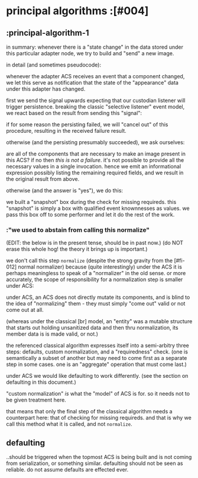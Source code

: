 # principal algorithms :[#004]

## :principal-algorithm-1

in summary: whenever there is a "state change" in the data stored under
this particular adapter node, we try to build and "send" a new image.

in detail (and sometimes pseudocode):

whenever the adapter ACS receives an event that a component changed, we
let this serve as notification that the state of the "appearance" data
under this adapter has changed.

first we send the signal upwards expecting that our custodian listener
will trigger persistence. breaking the classic "selective listener"
event model, we react based on the result from sending this "signal":

if for some reason the persisting failed, we will "cancel out" of this
procedure, resulting in the received failure result.

otherwise (and the persisting presumably succeeded), we ask ourselves:

are all of the components that are necessary to make an image present in
this ACS? if no then *this is not a failure*. it's not possible to
provide all the necessary values in a single invocation. hence we emit
an informational expression possibly listing the remaining required
fields, and we result in the original result from above.

otherwise (and the answer is "yes"), we do this:

we built a "snapshot" box during the check for missing requireds.
this "snapshot" is simply a box with qualified event knownnesses as
values. we pass this box off to some performer and let it do the rest of
the work.




### :"we used to abstain from calling this normalize"

(EDIT: the below is in the present tense, should be in past now.)
(do NOT erase this whole hog! the theory it brings up is important.)

we don't call this step `normalize` (despite the strong gravity from
the [#fi-012] normal normalizer) because (quite interestingly) under the
ACS it is perhaps meaningless to speak of a "normalizer" in the old
sense. or more accurately, the scope of responsibility for a
normalization step is smaller under ACS:

under ACS, an ACS does not directly mutate its components, and is blind
to the idea of "normalizing" them - they must simply "come out" valid or
not come out at all.

(whereas under the classical [br] model, an "entity" was a mutable
structure that starts out holding unsanitized data and then thru
normalization, its member data is is made valid, or not.)

the referenced classical algorithm expresses itself into a semi-arbitry
three steps: defaults, custom normalization, and a "requiredness" check.
(one is semantically a subset of another but may need to come first as
a separate step in some cases. one is an "aggregate" operation that must
come last.)

under ACS we would like defaulting to work differently. (see the section
on defaulting in this document.)

"custom normalization" *is* what the "model" of ACS is for. so it needs
not to be given treatment here.

that means that only the final step of the classical algorithm needs
a counterpart here: that of checking for missing requireds. and that is
why we call this method what it is called, and not `normalize`.




## defaulting

..should be triggered when the topmost ACS is being built and is not
coming from serialization, or something similar. defaulting should
not be seen as reliable. do not assume defaults are effected ever.
